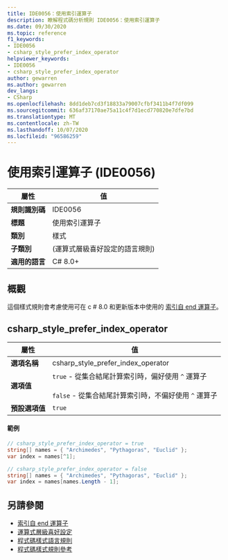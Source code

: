 ```yaml
---
title: IDE0056：使用索引運算子
description: 瞭解程式碼分析規則 IDE0056：使用索引運算子
ms.date: 09/30/2020
ms.topic: reference
f1_keywords:
- IDE0056
- csharp_style_prefer_index_operator
helpviewer_keywords:
- IDE0056
- csharp_style_prefer_index_operator
author: gewarren
ms.author: gewarren
dev_langs:
- CSharp
ms.openlocfilehash: 8dd1deb7cd3f18833a79007cfbf3411b4f7df099
ms.sourcegitcommit: 636af37170ae75a11c4f7d1ecd770820e7dfe7bd
ms.translationtype: MT
ms.contentlocale: zh-TW
ms.lasthandoff: 10/07/2020
ms.locfileid: "96586259"
---
```

# <a name="use-index-operator-ide0056"></a>使用索引運算子 (IDE0056) 

|屬性|值|
|-|-|
| **規則識別碼** | IDE0056 |
| **標題** | 使用索引運算子 |
| **類別** | 樣式 |
| **子類別** |  (運算式層級喜好設定的語言規則)  |
| **適用的語言** | C# 8.0+ |

## <a name="overview"></a>概觀

這個樣式規則會考慮使用可在 c # 8.0 和更新版本中使用的 [索引自 end 運算子](../../../csharp/language-reference/operators/member-access-operators.md#index-from-end-operator-)。

## <a name="csharp_style_prefer_index_operator"></a>csharp_style_prefer_index_operator

|屬性|值|
|-|-|
| **選項名稱** | csharp_style_prefer_index_operator
| **選項值** | `true` - 從集合結尾計算索引時，偏好使用 `^` 運算子<br /><br />`false` - 從集合結尾計算索引時，不偏好使用 `^` 運算子 |
| **預設選項值** | `true` |

#### <a name="example"></a>範例

```csharp
// csharp_style_prefer_index_operator = true
string[] names = { "Archimedes", "Pythagoras", "Euclid" };
var index = names[^1];

// csharp_style_prefer_index_operator = false
string[] names = { "Archimedes", "Pythagoras", "Euclid" };
var index = names[names.Length - 1];
```

## <a name="see-also"></a>另請參閱

- [索引自 end 運算子](../../../csharp/language-reference/operators/member-access-operators.md#index-from-end-operator-)
- [運算式層級喜好設定](expression-level-preferences.md)
- [程式碼樣式語言規則](language-rules.md)
- [程式碼樣式規則參考](index.md)
